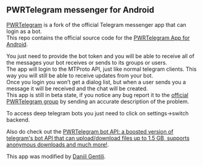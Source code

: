 ## PWRTelegram messenger for Android

[PWRTelegram](https://play.google.com/store/apps/details?id=xyz.pwrtelegram.messenger) is a fork of the official Telegram messenger app that can login as a bot.  
This repo contains the official source code for the [PWRTelegram App for Android](https://play.google.com/store/apps/details?id=xyz.pwrtelegram.messenger).

You just need to provide the bot token and you will be able to receive all of the messages your bot receives or sends to its groups or users.  
The app will login to the MTProto API, just like normal telegram clients. This way you will still be able to receive updates from your bot.  
Once you login you won’t get a dialog list, but when a user sends you a message it will be received and the chat will be created.  
This app is still in beta state, if you notice any bug report it to the [official PWRTelegram group](https://telegram.me/pwrtelegamgroup) by sending an accurate description of the problem.  

To access deep telegram bots you just need to click on settings->switch backend.

Also do check out the [PWRTelegram bot API: a boosted version of telegram's bot API that can upload/download files up to 1.5 GB, supports anonymous downloads and much more!](https://pwrtelegram.xyz).  

This app was modified by [Daniil Gentili](https://daniil.it).
